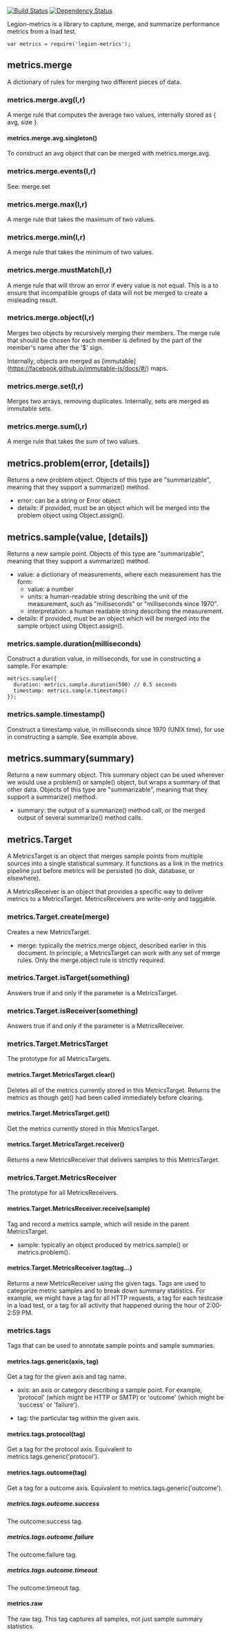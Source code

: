 
[![Build Status](https://travis-ci.org/lane-webperformance/legion-metrics.svg?branch=master)](https://travis-ci.org/lane-webperformance/legion-metrics)
[![Dependency Status](https://gemnasium.com/badges/github.com/lane-webperformance/legion-metrics.svg)](https://gemnasium.com/github.com/lane-webperformance/legion-metrics)

Legion-metrics is a library to capture, merge, and summarize performance
metrics from a load test.

	var metrics = require('legion-metrics');

metrics.merge
-------------

A dictionary of rules for merging two different pieces of data.

### metrics.merge.avg(l,r)

A merge rule that computes the average two values, internally stored as
{ avg, size }.

#### metrics.merge.avg.singleton()

To construct an avg object that can be merged with metrics.merge.avg.

### metrics.merge.events(l,r)

See: merge.set

### metrics.merge.max(l,r)

A merge rule that takes the maximum of two values.

### metrics.merge.min(l,r)

A merge rule that takes the minimum of two values.

### metrics.merge.mustMatch(l,r)

A merge rule that will throw an error if every value is not equal. This is a
to ensure that incompatible groups of data will not be merged to create a
misleading result.

### metrics.merge.object(l,r)

Merges two objects by recursively merging their members. The merge rule that
should be chosen for each member is defined by the part of the member's name
after the '$' sign.

Internally, objects are merged as [immutable]
(https://facebook.github.io/immutable-js/docs/#/) maps.

### metrics.merge.set(l,r)

Merges two arrays, removing duplicates. Internally, sets are merged
as immutable sets.

### metrics.merge.sum(l,r)

A merge rule that takes the sum of two values.

metrics.problem(error, [details])
---------------------------------

Returns a new problem object. Objects of this type are "summarizable",
meaning that they support a summarize() method.

* error: can be a string or Error object.
* details: if provided, must be an object which will be merged into the
problem object using Object.assign().

metrics.sample(value, [details])
--------------------------------

Returns a new sample point. Objects of this type are "summarizable",
meaning that they support a summarize() method.

* value: a dictionary of measurements, where each measurement has the form:
  * value: a number
  * units: a human-readable string describing the unit of the measurement,
    such as "milliseconds" or "milliseconds since 1970".
  * interpretation: a human readable string describing the measurement.
* details: if provided, must be an object which will be merged into the
sample orbject using Object.assign().

### metrics.sample.duration(milliseconds)

Construct a duration value, in milliseconds, for use in constructing a sample.
For example:

	metrics.sample({
	  duration: metrics.sample.duration(500) // 0.5 seconds
	  timestamp: metrics.sample.timestamp()
	});

### metrics.sample.timestamp()

Construct a timestamp value, in milliseconds since 1970 (UNIX time), for use
in constructing a sample. See example above.

metrics.summary(summary)
--------------------------------

Returns a new summary object. This summary object can be used wherever
we would use a problem() or sample() object, but wraps a summary
of that other data. Objects of this type are "summarizable",
meaning that they support a summarize() method.

* summary: the output of a summarize() method call, or the merged output
of several summarize() method calls.

metrics.Target
--------------

A MetricsTarget is an object that merges sample points from multiple
sources into a single statistical summary. It functions as a link in
the metrics pipeline just before metrics will be persisted (to disk,
database, or elsewhere).

A MetricsReceiver is an object that provides a specific way to
deliver metrics to a MetricsTarget. MetricsReceivers are
write-only and taggable.

### metrics.Target.create(merge)

Creates a new MetricsTarget.

* merge: typically the metrics.merge object, described earlier in this
document. In principle, a MetricsTarget can work with any set of merge
rules. Only the merge.object rule is strictly required.

### metrics.Target.isTarget(something)

Answers true if and only if the parameter is a MetricsTarget.

### metrics.Target.isReceiver(something)

Answers true if and only if the parameter is a MetricsReceiver.

### metrics.Target.MetricsTarget

The prototype for all MetricsTargets.

#### metrics.Target.MetricsTarget.clear()

Deletes all of the metrics currently stored in this MetricsTarget. Returns
the metrics as though get() had been called immediately before clearing.

#### metrics.Target.MetricsTarget.get()

Get the metrics currently stored in this MetricsTarget.

#### metrics.Target.MetricsTarget.receiver()

Returns a new MetricsReceiver that delivers samples to this MetricsTarget.

### metrics.Target.MetricsReceiver

The prototype for all MetricsReceivers.

#### metrics.Target.MetricsReceiver.receive(sample)

Tag and record a metrics sample, which will reside in the parent MetricsTarget.

* sample: typically an object produced by metrics.sample() or
metrics.problem().

#### metrics.Target.MetricsReceiver.tag(tag...)

Returns a new MetricsReceiver using the given tags. Tags are used to categorize
metric samples and to break down summary statistics. For example, we might
have a tag for all HTTP requests, a tag for each testcase in a load test,
or a tag for all activity that happened during the hour of 2:00-2:59 PM.

### metrics.tags

Tags that can be used to annotate sample points and sample summaries.

#### metrics.tags.generic(axis, tag)

Get a tag for the given axis and tag name.

* axis: an axis or category describing a sample point. For example, 'protocol'
(which might be HTTP or SMTP) or 'outcome' (which might be 'success' or
'failure').

* tag: the particular tag within the given axis.

#### metrics.tags.protocol(tag)

Get a tag for the protocol axis. Equivalent to
metrics.tags.generic('protocol').

#### metrics.tags.outcome(tag)

Get a tag for a outcome axis. Equivalent to
metrics.tags.generic('outcome').

##### metrics.tags.outcome.success

The outcome:success tag.

##### metrics.tags.outcome.failure

The outcome:failure tag.

##### metrics.tags.outcome.timeout

The outcome:timeout tag.

#### metrics.raw

The raw tag. This tag captures all samples, not just sample summary statistics.

